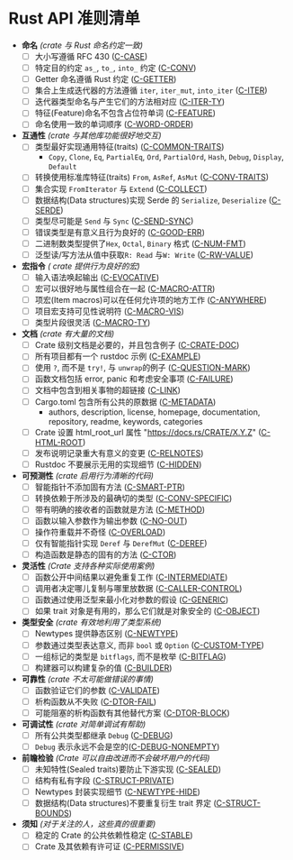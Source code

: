 # Rust API 准则清单

<!-- Read CONTRIBUTING.md before writing new guidelines -->

- **命名** _(crate 与 Rust 命名约定一致)_
  - [ ] 大小写遵循 RFC 430 ([C-CASE])
  - [ ] 特定目的约定 `as_`, `to_`, `into_` 约定 ([C-CONV])
  - [ ] Getter 命名遵循 Rust 约定 ([C-GETTER])
  - [ ] 集合上生成迭代器的方法遵循 `iter`, `iter_mut`, `into_iter` ([C-ITER])
  - [ ] 迭代器类型命名与产生它们的方法相对应 ([C-ITER-TY])
  - [ ] 特征(Feature)命名不包含占位符单词 ([C-FEATURE])
  - [ ] 命名使用一致的单词顺序 ([C-WORD-ORDER])
- **互通性** _(crate 与其他库功能很好地交互)_
  - [ ] 类型最好实现通用特征(traits) ([C-COMMON-TRAITS])
    - `Copy`, `Clone`, `Eq`, `PartialEq`, `Ord`, `PartialOrd`, `Hash`, `Debug`,
      `Display`, `Default`
  - [ ] 转换使用标准库特征(traits) `From`, `AsRef`, `AsMut` ([C-CONV-TRAITS])
  - [ ] 集合实现 `FromIterator` 与 `Extend` ([C-COLLECT])
  - [ ] 数据结构(Data structures)实现 Serde 的 `Serialize`, `Deserialize` ([C-SERDE])
  - [ ] 类型尽可能是 `Send` 与 `Sync` ([C-SEND-SYNC])
  - [ ] 错误类型是有意义且行为良好的 ([C-GOOD-ERR])
  - [ ] 二进制数类型提供了`Hex`, `Octal`, `Binary` 格式 ([C-NUM-FMT])
  - [ ] 泛型读/写方法从值中获取`R: Read` 与`W: Write` ([C-RW-VALUE])
- **宏指令** _( crate 提供行为良好的宏)_
  - [ ] 输入语法唤起输出 ([C-EVOCATIVE])
  - [ ] 宏可以很好地与属性组合在一起 ([C-MACRO-ATTR])
  - [ ] 项宏(Item macros)可以在任何允许项的地方工作 ([C-ANYWHERE])
  - [ ] 项目宏支持可见性说明符 ([C-MACRO-VIS])
  - [ ] 类型片段很灵活 ([C-MACRO-TY])
- **文档** _(crate 有大量的文档)_
  - [ ] Crate 级别文档是必要的，并且包含例子 ([C-CRATE-DOC])
  - [ ] 所有项目都有一个 rustdoc 示例 ([C-EXAMPLE])
  - [ ] 使用 `?`, 而不是 `try!`, 与 `unwrap`的例子 ([C-QUESTION-MARK])
  - [ ] 函数文档包括 error, panic 和考虑安全事项 ([C-FAILURE])
  - [ ] 文档中包含到相关事物的超链接 ([C-LINK])
  - [ ] Cargo.toml 包含所有公共的原数据 ([C-METADATA])
    - authors, description, license, homepage, documentation, repository,
      readme, keywords, categories
  - [ ] Crate 设置 html_root_url 属性 "https://docs.rs/CRATE/X.Y.Z" ([C-HTML-ROOT])
  - [ ] 发布说明记录重大有意义的变更 ([C-RELNOTES])
  - [ ] Rustdoc 不要展示无用的实现细节 ([C-HIDDEN])
- **可预测性** _(crate 启用行为清晰的代码)_
  - [ ] 智能指针不添加固有方法 ([C-SMART-PTR])
  - [ ] 转换依赖于所涉及的最确切的类型 ([C-CONV-SPECIFIC])
  - [ ] 带有明确的接收者的函数就是方法 ([C-METHOD])
  - [ ] 函数以输入参数作为输出参数 ([C-NO-OUT])
  - [ ] 操作符重载并不奇怪 ([C-OVERLOAD])
  - [ ] 仅有智能指针实现 `Deref` 与 `DerefMut` ([C-DEREF])
  - [ ] 构造函数是静态的固有的方法 ([C-CTOR])
- **灵活性** _(Crate 支持各种实际使用案例)_
  - [ ] 函数公开中间结果以避免重复工作 ([C-INTERMEDIATE])
  - [ ] 调用者决定哪儿复制与哪里放数据 ([C-CALLER-CONTROL])
  - [ ] 函数通过使用泛型来最小化对参数的假设 ([C-GENERIC])
  - [ ] 如果 trait 对象是有用的，那么它们就是对象安全的 ([C-OBJECT])
- **类型安全** _(crate 有效地利用了类型系统)_
  - [ ] Newtypes 提供静态区别 ([C-NEWTYPE])
  - [ ] 参数通过类型表达意义, 而非 `bool` 或 `Option` ([C-CUSTOM-TYPE])
  - [ ] 一组标记的类型是 `bitflags`, 而不是枚举 ([C-BITFLAG])
  - [ ] 构建器可以构建复杂的值 ([C-BUILDER])
- **可靠性** _(crate 不太可能做错误的事情)_
  - [ ] 函数验证它们的参数 ([C-VALIDATE])
  - [ ] 析构函数从不失败 ([C-DTOR-FAIL])
  - [ ] 可能阻塞的析构函数有其他替代方案 ([C-DTOR-BLOCK])
- **可调试性** _(crate 对简单调试有帮助)_
  - [ ] 所有公共类型都继承 `Debug` ([C-DEBUG])
  - [ ] `Debug` 表示永远不会是空的([C-DEBUG-NONEMPTY])
- **前瞻检验** _(Crate 可以自由改进而不会破坏用户的代码)_
  - [ ] 未知特性(Sealed traits)要防止下游实现 ([C-SEALED])
  - [ ] 结构有私有字段 ([C-STRUCT-PRIVATE])
  - [ ] Newtypes 封装实现细节 ([C-NEWTYPE-HIDE])
  - [ ] 数据结构(Data structures)不要重复衍生 trait 界定 ([C-STRUCT-BOUNDS])
- **须知** _(对于关注的人，这些真的很重要)_
  - [ ] 稳定的 Crate 的公共依赖性稳定 ([C-STABLE])
  - [ ] Crate 及其依赖有许可证 ([C-PERMISSIVE])

[C-CASE]: naming.html#c-case
[C-CONV]: naming.html#c-conv
[C-GETTER]: naming.html#c-getter
[C-ITER]: naming.html#c-iter
[C-ITER-TY]: naming.html#c-iter-ty
[C-FEATURE]: naming.html#c-feature
[C-WORD-ORDER]: naming.html#c-word-order
[C-COMMON-TRAITS]: interoperability.html#c-common-traits
[C-CONV-TRAITS]: interoperability.html#c-conv-traits
[C-COLLECT]: interoperability.html#c-collect
[C-SERDE]: interoperability.html#c-serde
[C-SEND-SYNC]: interoperability.html#c-send-sync
[C-GOOD-ERR]: interoperability.html#c-good-err
[C-NUM-FMT]: interoperability.html#c-num-fmt
[C-RW-VALUE]: interoperability.html#c-rw-value
[C-EVOCATIVE]: macros.html#c-evocative
[C-MACRO-ATTR]: macros.html#c-macro-attr
[C-ANYWHERE]: macros.html#c-anywhere
[C-MACRO-VIS]: macros.html#c-macro-vis
[C-MACRO-TY]: macros.html#c-macro-ty
[C-CRATE-DOC]: documentation.html#c-crate-doc
[C-EXAMPLE]: documentation.html#c-example
[C-QUESTION-MARK]: documentation.html#c-question-mark
[C-FAILURE]: documentation.html#c-failure
[C-LINK]: documentation.html#c-link
[C-METADATA]: documentation.html#c-metadata
[C-HTML-ROOT]: documentation.html#c-html-root
[C-RELNOTES]: documentation.html#c-relnotes
[C-HIDDEN]: documentation.html#c-hidden
[C-SMART-PTR]: predictability.html#c-smart-ptr
[C-CONV-SPECIFIC]: predictability.html#c-conv-specific
[C-METHOD]: predictability.html#c-method
[C-NO-OUT]: predictability.html#c-no-out
[C-OVERLOAD]: predictability.html#c-overload
[C-DEREF]: predictability.html#c-deref
[C-CTOR]: predictability.html#c-ctor
[C-INTERMEDIATE]: flexibility.html#c-intermediate
[C-CALLER-CONTROL]: flexibility.html#c-caller-control
[C-GENERIC]: flexibility.html#c-generic
[C-OBJECT]: flexibility.html#c-object
[C-NEWTYPE]: type-safety.html#c-newtype
[C-CUSTOM-TYPE]: type-safety.html#c-custom-type
[C-BITFLAG]: type-safety.html#c-bitflag
[C-BUILDER]: type-safety.html#c-builder
[C-VALIDATE]: dependability.html#c-validate
[C-DTOR-FAIL]: dependability.html#c-dtor-fail
[C-DTOR-BLOCK]: dependability.html#c-dtor-block
[C-DEBUG]: debuggability.html#c-debug
[C-DEBUG-NONEMPTY]: debuggability.html#c-debug-nonempty
[C-SEALED]: future-proofing.html#c-sealed
[C-STRUCT-PRIVATE]: future-proofing.html#c-struct-private
[C-NEWTYPE-HIDE]: future-proofing.html#c-newtype-hide
[C-STRUCT-BOUNDS]: future-proofing.html#c-struct-bounds
[C-STABLE]: necessities.html#c-stable
[C-PERMISSIVE]: necessities.html#c-permissive
